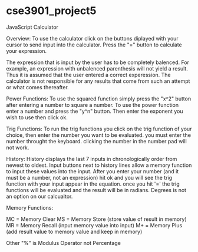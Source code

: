 cse3901_project5
================

JavaScript Calculator

Overview: 
To use the calculator click on the buttons diplayed with your cursor to send
input into the calculator. Press the "=" button to calculate your expression.

The expression that is input by the user has to be completely balenced. For 
example, an expression with unbalenced parenthesis will not yield a result. 
Thus it is assumed that the user entered a correct experession. The calculator
is not responsible for any results that come from such an attempt or what 
comes thereafter.


Power Functions:
To use the squared function simply press the "x^2" button after entering a number
to square a number. To use the power function enter a number and press the "y^n"
button. Then enter the exponent you wish to use then click ok.


Trig Functions:
To run the trig functions you click on the trig function of your choice, 
then enter the number you want to be evaluated. you must enter the number
throught the keyboard. clicking the number in the number pad will not work. 
 

History:
History displays the last 7 inputs in chronologically order from newest to oldest. 
Input buttons next to history lines allow a memory function to input these values into the input.
After you enter your number (and it must be a number, not an expression) 
hit ok and you will see the trig function with your input appear in the equation. 
once you hit '=' the trig functions will be evaluated and the result 
will be in radians. Degrees is not an option on our calcualtor. 

Memory Functions:

MC = Memory Clear
MS = Memory Store (store value of result in memory)
MR = Memory Recall (input memory value into input)
M+ = Memory Plus (add result value to memory value and keep in memory)

Other
"%" is Modulus Operator not Percentage

